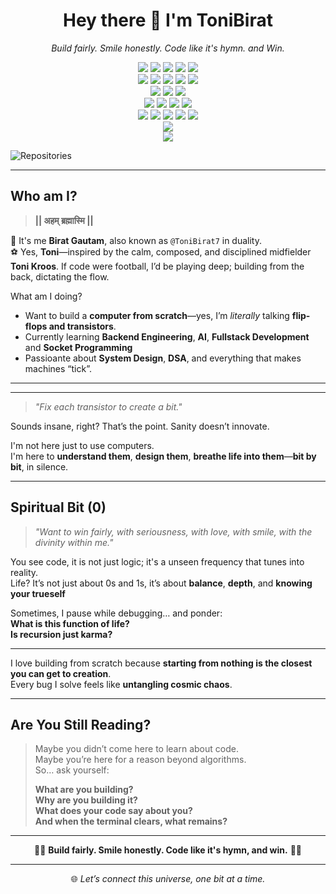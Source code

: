 <!-- README.md -->

<h1 align="center">Hey there 👋 I'm ToniBirat</h1>

<p align="center">
  <em>Build fairly. Smile honestly. Code like it's hymn. and Win.</em>
</p>

<p align="center">

  <!-- Programming Languages -->
<img src="https://img.shields.io/badge/-Python-3776AB?style=for-the-badge&logo=python&logoColor=white" />
<img src="https://img.shields.io/badge/-C++-00599C?style=for-the-badge&logo=c%2B%2B&logoColor=white" />
<img src="https://img.shields.io/badge/-JavaScript-F7DF1E?style=for-the-badge&logo=javascript&logoColor=black" />
<img src="https://img.shields.io/badge/-Java-007396?style=for-the-badge&logo=java&logoColor=white" />
<img src="https://img.shields.io/badge/-PHP-777BB4?style=for-the-badge&logo=php&logoColor=white" />

<br/>

<!-- Frameworks & Libraries -->
<img src="https://img.shields.io/badge/-Django-092E20?style=for-the-badge&logo=django&logoColor=white" />
<img src="https://img.shields.io/badge/-React-20232A?style=for-the-badge&logo=react&logoColor=61DAFB" />
<img src="https://img.shields.io/badge/-Next.js-000000?style=for-the-badge&logo=next.js&logoColor=white" />
<img src="https://img.shields.io/badge/-Node.js-339933?style=for-the-badge&logo=nodedotjs&logoColor=white" />
<img src="https://img.shields.io/badge/-OpenCV-5C3EE8?style=for-the-badge&logo=opencv&logoColor=white" />

<br/>

<!-- Databases -->
<img src="https://img.shields.io/badge/-SQL-4479A1?style=for-the-badge&logo=postgresql&logoColor=white" />
<img src="https://img.shields.io/badge/-MongoDB-47A248?style=for-the-badge&logo=mongodb&logoColor=white" />
<img src="https://img.shields.io/badge/-Redis-DC382D?style=for-the-badge&logo=redis&logoColor=white" />

<br/>

<!-- AI / ML & Data Science -->
<img src="https://img.shields.io/badge/-Machine%20Learning-FF6F00?style=for-the-badge&logo=scikitlearn&logoColor=white" />
<img src="https://img.shields.io/badge/-Neural%20Network-FF1493?style=for-the-badge" />
<img src="https://img.shields.io/badge/-NumPy-013243?style=for-the-badge&logo=numpy&logoColor=white" />
<img src="https://img.shields.io/badge/-Pandas-150458?style=for-the-badge&logo=pandas&logoColor=white" />

<br/>

<!-- DevOps, MLOps & Containers -->
<img src="https://img.shields.io/badge/-Docker-2496ED?style=for-the-badge&logo=docker&logoColor=white" />
<img src="https://img.shields.io/badge/-MLflow-02020A?style=for-the-badge&logo=mlflow&logoColor=white" />
<img src="https://img.shields.io/badge/-Apache%20Airflow-017CEE?style=for-the-badge&logo=apacheairflow&logoColor=white" />
<img src="https://img.shields.io/badge/-DVC-945DD6?style=for-the-badge&logo=dvc&logoColor=white" />
<img src="https://img.shields.io/badge/-GitHub-181717?style=for-the-badge&logo=github&logoColor=white" />

<br/>

<!-- Problem Solving / Competitive Programming -->
<img src="https://img.shields.io/badge/-LeetCode-FFA116?style=for-the-badge&logo=leetcode&logoColor=black" />

  <br/>

  <!-- DevOps & Containers -->
  <img src="https://img.shields.io/badge/-Docker-2496ED?style=for-the-badge&logo=docker&logoColor=white" />


</p>

![Repositories](https://img.shields.io/badge/Total_Repos-53-blue)


---

## Who am I?

> **|| अहम् ब्रह्मास्मि ||**

🙏 It's me **Birat Gautam**, also known as `@ToniBirat7` in duality. <br>
⚽ Yes, **Toni**—inspired by the calm, composed, and disciplined midfielder **Toni Kroos**. If code were football, I’d be playing deep; building from the back, dictating the flow.

What am I doing?

- Want to build a **computer from scratch**—yes, I’m *literally* talking **flip-flops and transistors**.
- Currently learning **Backend Engineering**, **AI**, **Fullstack Development** and **Socket Programming**
- Passioante about **System Design**, **DSA**, and everything that makes machines “tick”.

---

<hr>

> *"Fix each transistor to create a bit."*

Sounds insane, right? That’s the point. Sanity doesn’t innovate.

I'm not here just to use computers.  
I'm here to **understand them**, **design them**, **breathe life into them**—**bit by bit**, in silence.

---

## Spiritual Bit (0)

> *"Want to win fairly, with seriousness, with love, with smile, with the divinity within me."*

You see code, it is not just logic; it's a unseen frequency that tunes into reality.  
Life? It’s not just about 0s and 1s, it’s about **balance**, **depth**, and **knowing your trueself**

Sometimes, I pause while debugging… and ponder:  
**What is this function of life?**  
**Is recursion just karma?**

---

I love building from scratch because **starting from nothing is the closest you can get to creation**.  
Every bug I solve feels like **untangling cosmic chaos**.

---

## Are You Still Reading?

> Maybe you didn’t come here to learn about code.  
> Maybe you’re here for a reason beyond algorithms.  
> So… ask yourself:
>
> **What are you building?**  
> **Why are you building it?**  
> **What does your code say about you?**  
> **And when the terminal clears, what remains?**

---

<p align="center">
  🧘‍♂️ <strong>Build fairly. Smile honestly. Code like it's hymn, and win.</strong> 🧘‍♀️
</p>

---

<p align="center">
  🌐 <em>Let’s connect this universe, one bit at a time.</em>
</p>
